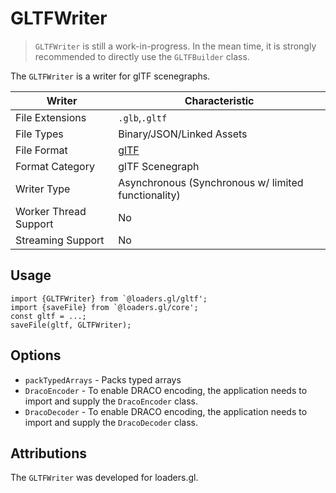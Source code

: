 # GLTFWriter

> `GLTFWriter` is still a work-in-progress. In the mean time, it is strongly recommended to directly use the `GLTFBuilder` class.

The `GLTFWriter` is a writer for glTF scenegraphs.

| Writer                | Characteristic                                                             |
| --------------------- | -------------------------------------------------------------------------- |
| File Extensions       | `.glb`,`.gltf`                                                             |
| File Types            | Binary/JSON/Linked Assets                                                  |
| File Format           | [glTF](https://github.com/KhronosGroup/glTF/tree/master/specification/2.0) |
| Format Category       | glTF Scenegraph                                                            |
| Writer Type           | Asynchronous (Synchronous w/ limited functionality)                        |
| Worker Thread Support | No                                                                         |
| Streaming Support     | No                                                                         |

## Usage

```
import {GLTFWriter} from `@loaders.gl/gltf';
import {saveFile} from `@loaders.gl/core';
const gltf = ...;
saveFile(gltf, GLTFWriter);
```

## Options

- `packTypedArrays` - Packs typed arrays
- `DracoEncoder` - To enable DRACO encoding, the application needs to import and supply the `DracoEncoder` class.
- `DracoDecoder` - To enable DRACO encoding, the application needs to import and supply the `DracoDecoder` class.

## Attributions

The `GLTFWriter` was developed for loaders.gl.

